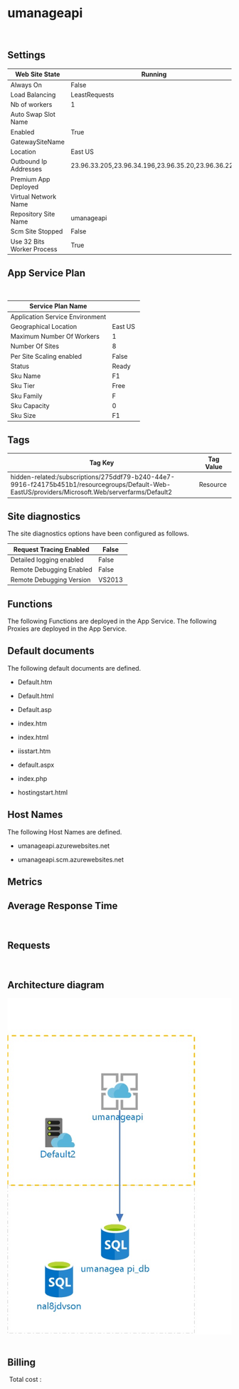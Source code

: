 # umanageapi 
  
## Settings


| Web Site State | Running  |
| --- | --- |
| Always On | False  |
| Load Balancing | LeastRequests  |
| Nb of workers | 1  |
| Auto Swap Slot Name |   |
| Enabled | True  |
| GatewaySiteName |   |
| Location | East US  |
| Outbound Ip Addresses | 23.96.33.205,23.96.34.196,23.96.35.20,23.96.36.229  |
| Premium App Deployed |   |
| Virtual Network Name |   |
| Repository Site Name | umanageapi  |
| Scm Site Stopped | False  |
| Use 32 Bits Worker Process | True  |


## App Service Plan
 

| Service Plan Name |   |
| --- | --- |
| Application Service Environment |   |
| Geographical Location | East US  |
| Maximum Number Of Workers | 1  |
| Number Of Sites | 8  |
| Per Site Scaling enabled | False  |
| Status | Ready  |
| Sku Name | F1  |
| Sku Tier | Free  |
| Sku Family | F  |
| Sku Capacity | 0  |
| Sku Size | F1  |


## Tags


| Tag Key | Tag Value |
| --- | --- |
| hidden-related:/subscriptions/275ddf79-b240-44e7-9916-f24175b451b1/resourcegroups/Default-Web-EastUS/providers/Microsoft.Web/serverfarms/Default2  | Resource  |

## Site diagnostics
The site diagnostics options have been configured as follows.

| Request Tracing Enabled | False  |
| --- | --- |
| Detailed logging enabled | False  |
| Remote Debugging Enabled | False  |
| Remote Debugging Version | VS2013  |



## Functions
The following Functions are deployed in the App Service.
The following Proxies are deployed in the App Service.




## Default documents
The following default documents are defined.
- Default.htm

- Default.html

- Default.asp

- index.htm

- index.html

- iisstart.htm

- default.aspx

- index.php

- hostingstart.html


## Host Names
The following Host Names are defined.
- umanageapi.azurewebsites.net

- umanageapi.scm.azurewebsites.net



## Metrics

## Average Response Time
 
## Requests
 
## Architecture diagram
![Cloudockit](../assets/4fe9cd07eade49618540c54085d615ce.jpg) 




## Billing
 Total cost : 
